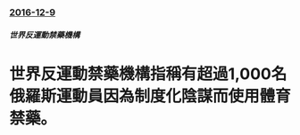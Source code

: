 ### [2016-12-9](/zh/news/2016/12/9/index.md)

##### 世界反運動禁藥機構
# 世界反運動禁藥機構指稱有超過1,000名俄羅斯運動員因為制度化陰謀而使用體育禁藥。



